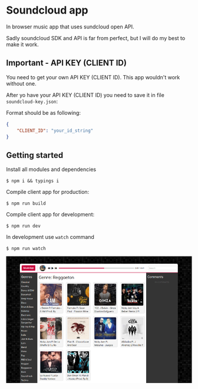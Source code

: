 # Soundcloud app

In browser music app that uses sundcloud open API.

Sadly soundcloud SDK and API is far from perfect, but I will do my best to make it work.

## Important - API KEY (CLIENT ID)

You need to get your own API KEY (CLIENT ID). This app wouldn't work without one.

After yo have your API KEY (CLIENT ID) you need to save it in file `soundcloud-key.json`:

Format should be as following:
```json
{
    "CLIENT_ID": "your_id_string"
}
```

## Getting started

Install all modules and dependencies

```
$ npm i && typings i
```

Compile client app for production:

```
$ npm run build
```

Compile client app for development:

```
$ npm run dev
```

In development use `watch` command

```
$ npm run watch
```


![alt tag](https://github.com/artemdemo/soundcloud-app/blob/master/soundcloud-app.png)
